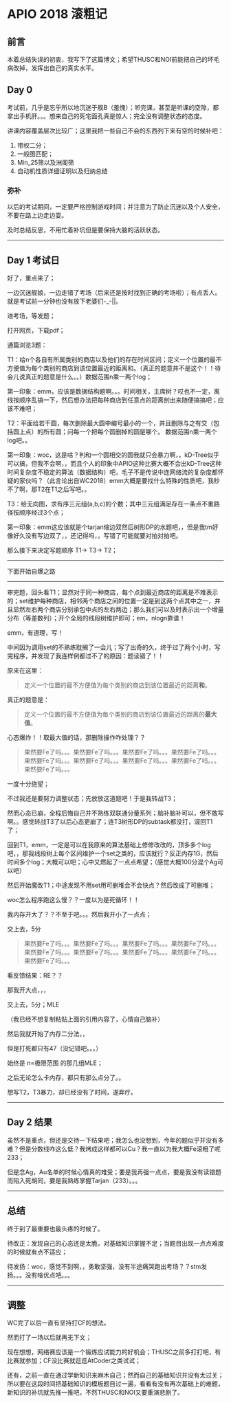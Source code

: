 # APIO 2018 滚粗记

## 前言

本着总结失误的初衷，我写下了这篇博文；希望THUSC和NOI前能把自己的坏毛病改掉，发挥出自己的真实水平。

## Day 0

考试前，几乎是忘乎所以地沉迷于舰B（羞愧）；听完课，甚至是听课的空隙，都拿出手机肝。。。想来自己的死宅面孔真是惊人；完全没有调整状态的态度。

讲课内容覆盖层次比较广；这里我把一些自己不会的东西列下来有空的时候补吧：

1. 带权二分；
2. 一般图匹配；
3. Min_25筛以及洲阁筛
4. 自动机性质详细证明以及归纳总结

### 弥补

以后的考试期间，一定要严格控制游戏时间；并注意为了防止沉迷以及个人安全，不要在路上边走边耍。

及时总结反思，不用忙着补坑但是要保持大脑的活跃状态。

---

## Day 1 考试日

好了，重点来了；

一边沉迷舰娘，一边走错了考场（后来还是按时找到正确的考场啦）；有点丢人。就是考试前一分钟也没有放下老婆们-_-||。

进考场，等发题；

打开网页，下载pdf；

通篇浏览3题：

​	T1：给n个各自有所属类别的商店以及他们的存在时间区间；定义一个位置的最不方便值为每个类别的商店到该位置最近的距离和。（真正的题意并不是这个！！待会儿说真正的题意是什么。。）数据范围n乘一两个log；

​	第一印象：emm，应该是数据结构题啊。。。时间相关，主席树？哎也不一定，离线按顺序乱搞一下，然后想办法把每种商店到任意点的距离剖出来随便搞搞吧；应该不难吧；

​	T2：平面给若干圆，每次删除最大圆中编号最小的一个，并且删除与之有交（包括圆上点）的所有圆；问每一个把每个圆删掉的圆是哪个。 数据范围n乘一两个log吧。。

​	第一印象：woc，这是啥？判和一个圆相交的圆我就只会暴力啊，，kD-Tree似乎可以搞，但我不会啊，，而且个人的印象中APIO这种比赛大概不会出kD-Tree这种时间复杂度不稳定的算法（数据结构）吧，毛子不是传说中连网络流的复杂度都怀疑的家伙吗？（此言论出自WC2018）emm大概是要找什么特殊的性质吧，我秒不了啊，那T2在T1之后写吧。。

​	T3：给无向图，求有序三元组(a,b,c)的个数；其中三元组满足存在一条点不重路径按顺序经过3个点；

​	第一印象：emm这应该就是个tarjan缩边双然后树形DP的水题吧，，但是我tm好像好久没有写边双了，，还记得吗，，写错了可能就要对拍对拍吧。

那么接下来决定写题顺序 T1-> T3-> T2；

---

下面开始自爆之路

---

审完题，回头看T1；显然对于同一种商店，每个点到最近商店的距离是不难表示的；set维护每种商店，相邻两个商店之间的位置一定是到这两个点其中之一，并且显然左右两个商店分别承包中点的左右两边；那么我们可以及时表示出一个增量分布（等差数列）；开个全局的线段树维护即可；em，nlogn靠谱！

emm，有道理，写！

中间因为调用set的不熟练耽搁了一会儿；写了出奇的久，终于过了两个小时，写完程序，并发现了我连样例都过不了的原因：题读错了！！

原来在这里：

>定义一个位置的最不方便值为每个类别的商店到该位置最近的距离**和**。

真正的题意是：

> 定义一个位置的最不方便值为每个类别的商店到该位置最近的距离的**最大值**。

心态爆炸！！取最大值的话，那删除操作咋处理？？

> 果然要Fe了吗。。。果然要Fe了吗。。。果然要Fe了吗。。。果然要Fe了吗。。。果然要Fe了吗。。。果然要Fe了吗。。。果然要Fe了吗。。。果然要Fe了吗。。。果然要Fe了吗。。。

一度十分绝望；

不过我还是要努力调整状态；先放放这道题吧！于是我转战T3；

然而心态已崩，全程后悔自己并不熟练双联通分量系列；脑补脑补可以，但不敢写啊。。感觉转战T3了以后心态更崩了；连T3树形DP的subtask都没打，滚回T1了；

回到T1，emm，一定是可以在我原来的算法基础上修修改改的，顶多多个log吧，，那我线段树上每个区间维护一个set之类的，应该就行？反正内存1G，然后时间多个log；大概可以吧；心中又燃起了一点点希望；（感觉大概100分混个Ag可以吧）

然后开始魔改T1；中途发现不用set用可删堆会不会快点？然后改成了可删堆；

woc怎么程序跑这么慢？？一度以为是死循环！！

我内存开大了？？不至于吧。。。然后我开小了一点点；

交上去，5分

> 果然要Fe了吗。。。果然要Fe了吗。。。果然要Fe了吗。。。果然要Fe了吗。。。果然要Fe了吗。。。果然要Fe了吗。。。果然要Fe了吗。。。果然要Fe了吗。。。果然要Fe了吗。。。

看反馈结果：RE？？

那我开大点，，，

交上去，5分；MLE

（我已经不想复制粘贴上面的引用内容了，心情自己脑补）

然后我就开始了内存二分法，，

但是打死都只有47（没记错吧。。。）

始终是 n=极限范围 的那几组MLE；

之后无论怎么卡内存，都只有那么点分了。。

想写T2，T3暴力，却已经没有了时间，遂弃疗。

---

## Day 2 结果

虽然不是重点，但还是交待一下结果吧；我怎么也没想到，今年的题似乎并没有多难？但是分数线咋这么低？我烤成这样都可以Cu？我一直以为我大概Fe滚粗了呢233；

但是念Ag，Au名单的时候心情真的难受；要是我再强一点点，要是我没有读错题而陷入死胡同，要是我熟练掌握Tarjan（233）。。。

---

## 总结

终于到了最重要也最头疼的时候了。

待改正：发现自己的心态还是太脆，对基础知识掌握不足；当题目出现一点点难度的时候就有点不适应；

待发扬：woc，感觉不到啊，，勇敢坚强，没有半途痛哭跑出考场？？stm发扬。。。没有啥优点吧。。。

---

## 调整

WC完了以后一直有坚持打CF的想法。

然而打了一场以后就再无下文；

现在想想，网络赛应该是一个锻炼应试能力的好机会；THUSC之前多打打吧，有比赛就参加；CF没比赛就逛逛AtCoder之类试试；

还有，之前一直在通过学新知识来麻木自己；然而自己的基础知识并没有太过关；所以要在这段时间把基础知识的模板题目过一遍，看看有没有再次基础上的难题，新知识的补坑就先推一推吧，不然THUSC和NOI又要重演悲剧了。